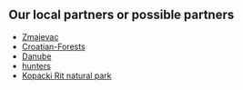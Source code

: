 
Our local partners or possible partners
---------------------------------------

* [Zmajevac](Zmajevac.md)
* [Croatian-Forests](Croatian-Forests.md)
* [Danube](Danube.md)
* [hunters](hunters.md)
* [Kopacki Rit natural park](Kopacki-Rit.md)


<!--
purchasing land from owners, with money but also by exchange with land on Liberland
https://verdisgov.org/
What is doable with our nearest neighbours ?
-->

